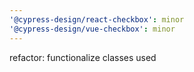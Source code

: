 ```yaml
---
'@cypress-design/react-checkbox': minor
'@cypress-design/vue-checkbox': minor
---
```


refactor: functionalize classes used
